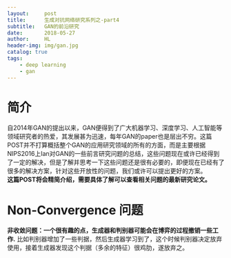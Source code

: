 ```yaml
---
layout:     post
title:      生成对抗网络研究系列之-part4
subtitle:   GAN的前沿研究
date:       2018-05-27
author:     HL
header-img: img/gan.jpg
catalog: true
tags:
    - deep learning
    - gan
---
```

# 简介
自2014年GAN的提出以来，GAN便得到了广大机器学习、深度学习、人工智能等领域研究者的热爱，其发展甚为迅速，每年GAN的paper也是层出不穷。这篇POST并不打算概括整个GAN的应用研究领域的所有的方面，而是主要根据NIPS2016上Ian对GAN的一些前言研究问题的总结，这些问题现在或许已经得到了一定的解决，但是了解并思考一下这些问题还是很有必要的，即便现在已经有了很多的解决方案，针对这些开放性的问题，我们或许可以提出更好的方案。  
**这篇POST将会精简介绍，需要具体了解可以查看相关问题的最新研究论文。**  
# Non-Convergence 问题
**非收敛问题：一个很有趣的点，生成器和判别器可能会在博弈的过程撤销一些工作.** 比如判别器增加了一些判据，然后生成器学习到了，这个时候判别器决定放弃使用，接着生成器发现这个判据（多余的特征）很鸡肋，遂放弃之。
